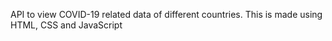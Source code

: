 API to view COVID-19 related data of different countries. 
This is made using HTML, CSS and JavaScript
